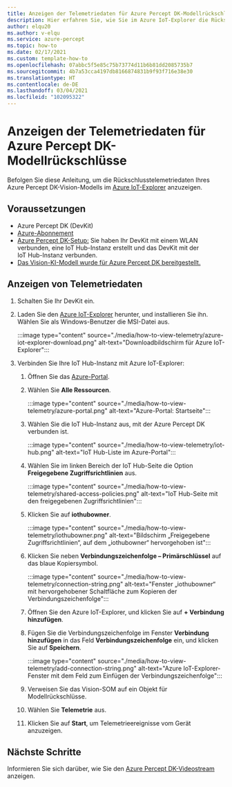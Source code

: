 ```yaml
---
title: Anzeigen der Telemetriedaten für Azure Percept DK-Modellrückschlüsse
description: Hier erfahren Sie, wie Sie im Azure IoT-Explorer die Rückschlusstelemetriedaten Ihres Azure Percept DK-Vision-Modells anzeigen.
author: elqu20
ms.author: v-elqu
ms.service: azure-percept
ms.topic: how-to
ms.date: 02/17/2021
ms.custom: template-how-to
ms.openlocfilehash: 07abbc5f5e85c75b73774d11b6b81dd2085735b7
ms.sourcegitcommit: 4b7a53cca4197db8166874831b9f93f716e38e30
ms.translationtype: HT
ms.contentlocale: de-DE
ms.lasthandoff: 03/04/2021
ms.locfileid: "102095322"
---
```

# <a name="view-your-azure-percept-dks-model-inference-telemetry"></a>Anzeigen der Telemetriedaten für Azure Percept DK-Modellrückschlüsse

Befolgen Sie diese Anleitung, um die Rückschlusstelemetriedaten Ihres Azure Percept DK-Vision-Modells im [Azure IoT-Explorer](https://github.com/Azure/azure-iot-explorer/releases) anzuzeigen.

## <a name="prerequisites"></a>Voraussetzungen

- Azure Percept DK (DevKit)
- [Azure-Abonnement](https://azure.microsoft.com/free/)
- [Azure Percept DK-Setup:](./quickstart-percept-dk-set-up.md) Sie haben Ihr DevKit mit einem WLAN verbunden, eine IoT Hub-Instanz erstellt und das DevKit mit der IoT Hub-Instanz verbunden.
- [Das Vision-KI-Modell wurde für Azure Percept DK bereitgestellt.](./how-to-deploy-model.md)

## <a name="view-telemetry"></a>Anzeigen von Telemetriedaten

1. Schalten Sie Ihr DevKit ein.

1. Laden Sie den [Azure IoT-Explorer](https://github.com/Azure/azure-iot-explorer/releases) herunter, und installieren Sie ihn. Wählen Sie als Windows-Benutzer die MSI-Datei aus.

    :::image type="content" source="./media/how-to-view-telemetry/azure-iot-explorer-download.png" alt-text="Downloadbildschirm für Azure IoT-Explorer":::

1. Verbinden Sie Ihre IoT Hub-Instanz mit Azure IoT-Explorer:

    1. Öffnen Sie das [Azure-Portal](https://portal.azure.com).

    1. Wählen Sie **Alle Ressourcen**.

        :::image type="content" source="./media/how-to-view-telemetry/azure-portal.png" alt-text="Azure-Portal: Startseite":::

    1. Wählen Sie die IoT Hub-Instanz aus, mit der Azure Percept DK verbunden ist.

        :::image type="content" source="./media/how-to-view-telemetry/iot-hub.png" alt-text="IoT Hub-Liste im Azure-Portal":::

    1. Wählen Sie im linken Bereich der IoT Hub-Seite die Option **Freigegebene Zugriffsrichtlinien** aus.

        :::image type="content" source="./media/how-to-view-telemetry/shared-access-policies.png" alt-text="IoT Hub-Seite mit den freigegebenen Zugriffsrichtlinien":::

    1. Klicken Sie auf **iothubowner**.

        :::image type="content" source="./media/how-to-view-telemetry/iothubowner.png" alt-text="Bildschirm „Freigegebene Zugriffsrichtlinien“, auf dem „iothubowner“ hervorgehoben ist":::

    1. Klicken Sie neben **Verbindungszeichenfolge – Primärschlüssel** auf das blaue Kopiersymbol.

        :::image type="content" source="./media/how-to-view-telemetry/connection-string.png" alt-text="Fenster „iothubowner“ mit hervorgehobener Schaltfläche zum Kopieren der Verbindungszeichenfolge":::

    1. Öffnen Sie den Azure IoT-Explorer, und klicken Sie auf **+ Verbindung hinzufügen**.

    1. Fügen Sie die Verbindungszeichenfolge im Fenster **Verbindung hinzufügen** in das Feld **Verbindungszeichenfolge** ein, und klicken Sie auf **Speichern**.

        :::image type="content" source="./media/how-to-view-telemetry/add-connection-string.png" alt-text="Azure IoT-Explorer-Fenster mit dem Feld zum Einfügen der Verbindungszeichenfolge":::

    1. Verweisen Sie das Vision-SOM auf ein Objekt für Modellrückschlüsse.

    1. Wählen Sie **Telemetrie** aus.

    1. Klicken Sie auf **Start**, um Telemetrieereignisse vom Gerät anzuzeigen.

## <a name="next-steps"></a>Nächste Schritte
Informieren Sie sich darüber, wie Sie den [Azure Percept DK-Videostream](./how-to-view-video-stream.md) anzeigen.